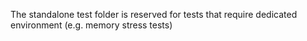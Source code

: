 The standalone test folder is reserved for tests that require dedicated environment (e.g. memory stress tests)
